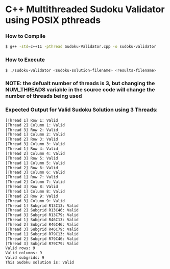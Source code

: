 C++ Multithreaded Sudoku Validator using POSIX pthreads
=======================================================
### How to Compile 
```bash
$ g++ -std=c++11 -pthread Sudoku-Validator.cpp -o sudoku-validator
```

### How to Execute
```bash
$ ./sudoku-validator <sudoku-solution-filename> <results-filename>
```

### NOTE: the defualt number of threads is 3, but changing the NUM_THREADS variable in the source code will change the number of threads being used

### Expected Output for Valid Sudoku Solution using 3 Threads:
```bash
[Thread 1] Row 1: Valid
[Thread 2] Column 1: Valid
[Thread 3] Row 2: Valid
[Thread 1] Column 2: Valid
[Thread 2] Row 3: Valid
[Thread 3] Column 3: Valid
[Thread 1] Row 4: Valid
[Thread 2] Column 4: Valid
[Thread 3] Row 5: Valid
[Thread 1] Column 5: Valid
[Thread 2] Row 6: Valid
[Thread 3] Column 6: Valid
[Thread 1] Row 7: Valid
[Thread 2] Column 7: Valid
[Thread 3] Row 8: Valid
[Thread 1] Column 8: Valid
[Thread 2] Row 9: Valid
[Thread 3] Column 9: Valid
[Thread 1] Subgrid R13C13: Valid
[Thread 2] Subgrid R13C46: Valid
[Thread 3] Subgrid R13C79: Valid
[Thread 1] Subgrid R46C13: Valid
[Thread 2] Subgrid R46C46: Valid
[Thread 3] Subgrid R46C79: Valid
[Thread 1] Subgrid R79C13: Valid
[Thread 2] Subgrid R79C46: Valid
[Thread 3] Subgrid R79C79: Valid
Valid rows: 9
Valid columns: 9
Valid subgrids: 9
This Sudoku solution is: Valid
```
